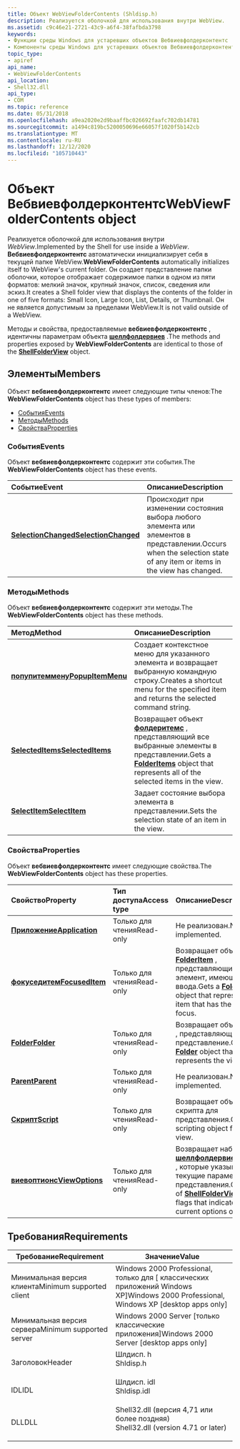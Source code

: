 ```yaml
---
title: Объект WebViewFolderContents (Shldisp.h)
description: Реализуется оболочкой для использования внутри WebView.
ms.assetid: c9c46e21-2721-43c9-a6f4-38fafbda3798
keywords:
- Функции среды Windows для устаревших объектов Вебвиевфолдерконтентс
- Компоненты среды Windows для устаревших объектов Вебвиевфолдерконтентс, описание
topic_type:
- apiref
api_name:
- WebViewFolderContents
api_location:
- Shell32.dll
api_type:
- COM
ms.topic: reference
ms.date: 05/31/2018
ms.openlocfilehash: a9ea2020e2d9baaffbc026692faafc702db14781
ms.sourcegitcommit: a1494c819bc5200050696e66057f1020f5b142cb
ms.translationtype: MT
ms.contentlocale: ru-RU
ms.lasthandoff: 12/12/2020
ms.locfileid: "105710443"
---
```

# <a name="webviewfoldercontents-object"></a><span data-ttu-id="f3c16-105">Объект Вебвиевфолдерконтентс</span><span class="sxs-lookup"><span data-stu-id="f3c16-105">WebViewFolderContents object</span></span>

<span data-ttu-id="f3c16-106">Реализуется оболочкой для использования внутри *WebView*.</span><span class="sxs-lookup"><span data-stu-id="f3c16-106">Implemented by the Shell for use inside a *WebView*.</span></span> <span data-ttu-id="f3c16-107">**Вебвиевфолдерконтентс** автоматически инициализирует себя в текущей папке WebView.</span><span class="sxs-lookup"><span data-stu-id="f3c16-107">**WebViewFolderContents** automatically initializes itself to WebView's current folder.</span></span> <span data-ttu-id="f3c16-108">Он создает представление папки оболочки, которое отображает содержимое папки в одном из пяти форматов: мелкий значок, крупный значок, список, сведения или эскиз.</span><span class="sxs-lookup"><span data-stu-id="f3c16-108">It creates a Shell folder view that displays the contents of the folder in one of five formats: Small Icon, Large Icon, List, Details, or Thumbnail.</span></span> <span data-ttu-id="f3c16-109">Он не является допустимым за пределами WebView.</span><span class="sxs-lookup"><span data-stu-id="f3c16-109">It is not valid outside of a WebView.</span></span>

<span data-ttu-id="f3c16-110">Методы и свойства, предоставляемые **вебвиевфолдерконтентс** , идентичны параметрам объекта [**шеллфолдервиев**](/windows/desktop/shell/shellfolderview) .</span><span class="sxs-lookup"><span data-stu-id="f3c16-110">The methods and properties exposed by **WebViewFolderContents** are identical to those of the [**ShellFolderView**](/windows/desktop/shell/shellfolderview) object.</span></span>

## <a name="members"></a><span data-ttu-id="f3c16-111">Элементы</span><span class="sxs-lookup"><span data-stu-id="f3c16-111">Members</span></span>

<span data-ttu-id="f3c16-112">Объект **вебвиевфолдерконтентс** имеет следующие типы членов:</span><span class="sxs-lookup"><span data-stu-id="f3c16-112">The **WebViewFolderContents** object has these types of members:</span></span>

-   [<span data-ttu-id="f3c16-113">События</span><span class="sxs-lookup"><span data-stu-id="f3c16-113">Events</span></span>](#events)
-   [<span data-ttu-id="f3c16-114">Методы</span><span class="sxs-lookup"><span data-stu-id="f3c16-114">Methods</span></span>](#methods)
-   [<span data-ttu-id="f3c16-115">Свойства</span><span class="sxs-lookup"><span data-stu-id="f3c16-115">Properties</span></span>](#properties)

### <a name="events"></a><span data-ttu-id="f3c16-116">События</span><span class="sxs-lookup"><span data-stu-id="f3c16-116">Events</span></span>

<span data-ttu-id="f3c16-117">Объект **вебвиевфолдерконтентс** содержит эти события.</span><span class="sxs-lookup"><span data-stu-id="f3c16-117">The **WebViewFolderContents** object has these events.</span></span>



| <span data-ttu-id="f3c16-118">Событие</span><span class="sxs-lookup"><span data-stu-id="f3c16-118">Event</span></span>                                                              | <span data-ttu-id="f3c16-119">Описание</span><span class="sxs-lookup"><span data-stu-id="f3c16-119">Description</span></span>                                                                              |
|:-------------------------------------------------------------------|:-----------------------------------------------------------------------------------------|
| [<span data-ttu-id="f3c16-120">**SelectionChanged**</span><span class="sxs-lookup"><span data-stu-id="f3c16-120">**SelectionChanged**</span></span>](webviewfoldercontents-selectionchanged.md) | <span data-ttu-id="f3c16-121">Происходит при изменении состояния выбора любого элемента или элементов в представлении.</span><span class="sxs-lookup"><span data-stu-id="f3c16-121">Occurs when the selection state of any item or items in the view has changed.</span></span><br/> |



 

### <a name="methods"></a><span data-ttu-id="f3c16-122">Методы</span><span class="sxs-lookup"><span data-stu-id="f3c16-122">Methods</span></span>

<span data-ttu-id="f3c16-123">Объект **вебвиевфолдерконтентс** содержит эти методы.</span><span class="sxs-lookup"><span data-stu-id="f3c16-123">The **WebViewFolderContents** object has these methods.</span></span>



| <span data-ttu-id="f3c16-124">Метод</span><span class="sxs-lookup"><span data-stu-id="f3c16-124">Method</span></span>                                                       | <span data-ttu-id="f3c16-125">Описание</span><span class="sxs-lookup"><span data-stu-id="f3c16-125">Description</span></span>                                                                                                          |
|:-------------------------------------------------------------|:---------------------------------------------------------------------------------------------------------------------|
| [<span data-ttu-id="f3c16-126">**попупитеммену**</span><span class="sxs-lookup"><span data-stu-id="f3c16-126">**PopupItemMenu**</span></span>](webviewfoldercontents-popupitemmenu.md) | <span data-ttu-id="f3c16-127">Создает контекстное меню для указанного элемента и возвращает выбранную командную строку.</span><span class="sxs-lookup"><span data-stu-id="f3c16-127">Creates a shortcut menu for the specified item and returns the selected command string.</span></span><br/>                   |
| [<span data-ttu-id="f3c16-128">**SelectedItems**</span><span class="sxs-lookup"><span data-stu-id="f3c16-128">**SelectedItems**</span></span>](webviewfoldercontents-selecteditems.md) | <span data-ttu-id="f3c16-129">Возвращает объект [**фолдеритемс**](../shell/folderitems.md) , представляющий все выбранные элементы в представлении.</span><span class="sxs-lookup"><span data-stu-id="f3c16-129">Gets a [**FolderItems**](../shell/folderitems.md) object that represents all of the selected items in the view.</span></span><br/> |
| [<span data-ttu-id="f3c16-130">**SelectItem**</span><span class="sxs-lookup"><span data-stu-id="f3c16-130">**SelectItem**</span></span>](webviewfoldercontents-selectitem.md)       | <span data-ttu-id="f3c16-131">Задает состояние выбора элемента в представлении.</span><span class="sxs-lookup"><span data-stu-id="f3c16-131">Sets the selection state of an item in the view.</span></span><br/>                                                          |



 

### <a name="properties"></a><span data-ttu-id="f3c16-132">Свойства</span><span class="sxs-lookup"><span data-stu-id="f3c16-132">Properties</span></span>

<span data-ttu-id="f3c16-133">Объект **вебвиевфолдерконтентс** имеет следующие свойства.</span><span class="sxs-lookup"><span data-stu-id="f3c16-133">The **WebViewFolderContents** object has these properties.</span></span>



| <span data-ttu-id="f3c16-134">Свойство</span><span class="sxs-lookup"><span data-stu-id="f3c16-134">Property</span></span>                                                            | <span data-ttu-id="f3c16-135">Тип доступа</span><span class="sxs-lookup"><span data-stu-id="f3c16-135">Access type</span></span>          | <span data-ttu-id="f3c16-136">Описание</span><span class="sxs-lookup"><span data-stu-id="f3c16-136">Description</span></span>                                                                                                                              |
|:--------------------------------------------------------------------|:---------------------|:-----------------------------------------------------------------------------------------------------------------------------------------|
| [<span data-ttu-id="f3c16-137">**Приложение**</span><span class="sxs-lookup"><span data-stu-id="f3c16-137">**Application**</span></span>](webviewfoldercontents-application.md)<br/> | <span data-ttu-id="f3c16-138">Только для чтения</span><span class="sxs-lookup"><span data-stu-id="f3c16-138">Read-only</span></span><br/> | <span data-ttu-id="f3c16-139">Не реализован.</span><span class="sxs-lookup"><span data-stu-id="f3c16-139">Not implemented.</span></span><br/>                                                                                                              |
| [<span data-ttu-id="f3c16-140">**фокуседитем**</span><span class="sxs-lookup"><span data-stu-id="f3c16-140">**FocusedItem**</span></span>](webviewfoldercontents-focuseditem.md)<br/> | <span data-ttu-id="f3c16-141">Только для чтения</span><span class="sxs-lookup"><span data-stu-id="f3c16-141">Read-only</span></span><br/> | <span data-ttu-id="f3c16-142">Возвращает объект [**FolderItem**](../shell/folderitem.md) , представляющий элемент, имеющий фокус ввода.</span><span class="sxs-lookup"><span data-stu-id="f3c16-142">Gets a [**FolderItem**](../shell/folderitem.md) object that represents the item that has the input focus.</span></span><br/>                           |
| [<span data-ttu-id="f3c16-143">**Folder**</span><span class="sxs-lookup"><span data-stu-id="f3c16-143">**Folder**</span></span>](webviewfoldercontents-folder.md)<br/>           | <span data-ttu-id="f3c16-144">Только для чтения</span><span class="sxs-lookup"><span data-stu-id="f3c16-144">Read-only</span></span><br/> | <span data-ttu-id="f3c16-145">Возвращает объект [**Folder**](../shell/folder.md) , представляющий представление.</span><span class="sxs-lookup"><span data-stu-id="f3c16-145">Gets a [**Folder**](../shell/folder.md) object that represents the view.</span></span><br/>                                                            |
| [<span data-ttu-id="f3c16-146">**Parent**</span><span class="sxs-lookup"><span data-stu-id="f3c16-146">**Parent**</span></span>](webviewfoldercontents-parent.md)<br/>           | <span data-ttu-id="f3c16-147">Только для чтения</span><span class="sxs-lookup"><span data-stu-id="f3c16-147">Read-only</span></span><br/> | <span data-ttu-id="f3c16-148">Не реализован.</span><span class="sxs-lookup"><span data-stu-id="f3c16-148">Not implemented.</span></span><br/>                                                                                                              |
| [<span data-ttu-id="f3c16-149">**Скрипт**</span><span class="sxs-lookup"><span data-stu-id="f3c16-149">**Script**</span></span>](webviewfoldercontents-script.md)<br/>           | <span data-ttu-id="f3c16-150">Только для чтения</span><span class="sxs-lookup"><span data-stu-id="f3c16-150">Read-only</span></span><br/> | <span data-ttu-id="f3c16-151">Возвращает объект скрипта для представления.</span><span class="sxs-lookup"><span data-stu-id="f3c16-151">Gets the scripting object for the view.</span></span><br/>                                                                                       |
| [<span data-ttu-id="f3c16-152">**виевоптионс**</span><span class="sxs-lookup"><span data-stu-id="f3c16-152">**ViewOptions**</span></span>](webviewfoldercontents-viewoptions.md)<br/> | <span data-ttu-id="f3c16-153">Только для чтения</span><span class="sxs-lookup"><span data-stu-id="f3c16-153">Read-only</span></span><br/> | <span data-ttu-id="f3c16-154">Возвращает набор флагов [**шеллфолдервиевоптионс**](/windows/desktop/api/shldisp/ne-shldisp-shellfolderviewoptions) , которые указывают текущие параметры представления.</span><span class="sxs-lookup"><span data-stu-id="f3c16-154">Gets a set of [**ShellFolderViewOptions**](/windows/desktop/api/shldisp/ne-shldisp-shellfolderviewoptions) flags that indicate the current options of the view.</span></span><br/> |



 

## <a name="requirements"></a><span data-ttu-id="f3c16-155">Требования</span><span class="sxs-lookup"><span data-stu-id="f3c16-155">Requirements</span></span>



| <span data-ttu-id="f3c16-156">Требование</span><span class="sxs-lookup"><span data-stu-id="f3c16-156">Requirement</span></span> | <span data-ttu-id="f3c16-157">Значение</span><span class="sxs-lookup"><span data-stu-id="f3c16-157">Value</span></span> |
|-------------------------------------|----------------------------------------------------------------------------------------------------------------|
| <span data-ttu-id="f3c16-158">Минимальная версия клиента</span><span class="sxs-lookup"><span data-stu-id="f3c16-158">Minimum supported client</span></span><br/> | <span data-ttu-id="f3c16-159">Windows 2000 Professional, только для \[ классических приложений Windows XP\]</span><span class="sxs-lookup"><span data-stu-id="f3c16-159">Windows 2000 Professional, Windows XP \[desktop apps only\]</span></span><br/>                                         |
| <span data-ttu-id="f3c16-160">Минимальная версия сервера</span><span class="sxs-lookup"><span data-stu-id="f3c16-160">Minimum supported server</span></span><br/> | <span data-ttu-id="f3c16-161">Windows 2000 Server \[только классические приложения\]</span><span class="sxs-lookup"><span data-stu-id="f3c16-161">Windows 2000 Server \[desktop apps only\]</span></span><br/>                                                           |
| <span data-ttu-id="f3c16-162">Заголовок</span><span class="sxs-lookup"><span data-stu-id="f3c16-162">Header</span></span><br/>                   | <dl> <span data-ttu-id="f3c16-163"><dt>Шлдисп. h</dt></span><span class="sxs-lookup"><span data-stu-id="f3c16-163"><dt>Shldisp.h</dt></span></span> </dl>                           |
| <span data-ttu-id="f3c16-164">IDL</span><span class="sxs-lookup"><span data-stu-id="f3c16-164">IDL</span></span><br/>                      | <dl> <span data-ttu-id="f3c16-165"><dt>Шлдисп. idl</dt></span><span class="sxs-lookup"><span data-stu-id="f3c16-165"><dt>Shldisp.idl</dt></span></span> </dl>                         |
| <span data-ttu-id="f3c16-166">DLL</span><span class="sxs-lookup"><span data-stu-id="f3c16-166">DLL</span></span><br/>                      | <dl> <span data-ttu-id="f3c16-167"><dt>Shell32.dll (версия 4,71 или более поздняя)</dt></span><span class="sxs-lookup"><span data-stu-id="f3c16-167"><dt>Shell32.dll (version 4.71 or later)</dt></span></span> </dl> |



 


